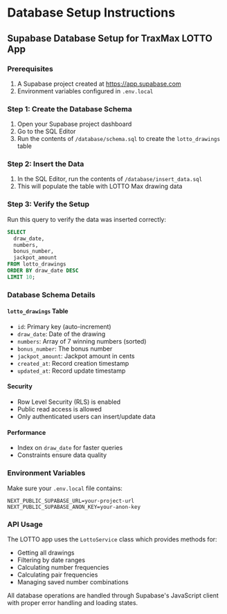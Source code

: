 # Database Setup Instructions

## Supabase Database Setup for TraxMax LOTTO App

### Prerequisites
1. A Supabase project created at https://app.supabase.com
2. Environment variables configured in `.env.local`

### Step 1: Create the Database Schema

1. Open your Supabase project dashboard
2. Go to the SQL Editor
3. Run the contents of `/database/schema.sql` to create the `lotto_drawings` table

### Step 2: Insert the Data

1. In the SQL Editor, run the contents of `/database/insert_data.sql`
2. This will populate the table with LOTTO Max drawing data

### Step 3: Verify the Setup

Run this query to verify the data was inserted correctly:

```sql
SELECT 
  draw_date, 
  numbers, 
  bonus_number, 
  jackpot_amount 
FROM lotto_drawings 
ORDER BY draw_date DESC 
LIMIT 10;
```

### Database Schema Details

#### `lotto_drawings` Table
- `id`: Primary key (auto-increment)
- `draw_date`: Date of the drawing
- `numbers`: Array of 7 winning numbers (sorted)
- `bonus_number`: The bonus number
- `jackpot_amount`: Jackpot amount in cents
- `created_at`: Record creation timestamp
- `updated_at`: Record update timestamp

#### Security
- Row Level Security (RLS) is enabled
- Public read access is allowed
- Only authenticated users can insert/update data

#### Performance
- Index on `draw_date` for faster queries
- Constraints ensure data quality

### Environment Variables

Make sure your `.env.local` file contains:

```
NEXT_PUBLIC_SUPABASE_URL=your-project-url
NEXT_PUBLIC_SUPABASE_ANON_KEY=your-anon-key
```

### API Usage

The LOTTO app uses the `LottoService` class which provides methods for:
- Getting all drawings
- Filtering by date ranges
- Calculating number frequencies
- Calculating pair frequencies
- Managing saved number combinations

All database operations are handled through Supabase's JavaScript client with proper error handling and loading states.